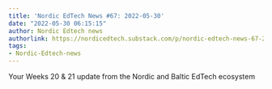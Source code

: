 ```yaml
---
title: 'Nordic EdTech News #67: 2022-05-30'
date: "2022-05-30 06:15:15"
author: Nordic Edtech news
authorlink: https://nordicedtech.substack.com/p/nordic-edtech-news-67-2022-05-30
tags:
- Nordic-Edtech-news
---
```

Your Weeks 20 & 21 update from the Nordic and Baltic EdTech ecosystem